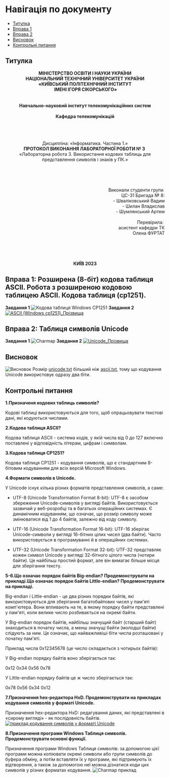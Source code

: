 # Навігація по документу
- [Титулка](#титулка)
- [Вправа 1](#вправа-1-розширена-8-бiт-кодова-таблиця-ascii-робота-з-розширеною-кодовою-таблицею-ascii-кодова-таблиця-cp1251)
- [Вправа 2](#вправа-2-таблиця-символiв-unicode)
- [Висновок](#висновок)
- [Контрольнi питання](#контрольнi-питання)

## Титулка
<p align="center"><strong>МІНІСТЕРСТВО ОСВІТИ І НАУКИ УКРАЇНИ
<br>НАЦІОНАЛЬНИЙ ТЕХНІЧНИЙ УНІВЕРСИТЕТ УКРАЇНИ
<br>«КИЇВСЬКИЙ ПОЛІТЕХНІЧНИЙ ІНСТИТУТ
<br> ІМЕНІ ІГОРЯ СІКОРСЬКОГО»
<br><br><br>Навчально-науковий інститут телекомунікаційних систем
<br><br>Кафедра телекомунікацій</strong>
<br><br><br><br><br>Дисципліна: «Інформатика. Частина 1.»
<br><strong>ПРОТОКОЛ ВИКОНАННЯ ЛАБОРАТОРНОЇ РОБОТИ № 3</strong> 
<br>«Лабораторна робота 3. Використання
кодових таблиць для представлення
символiв i знакiв у ПК.»</p align="center">
<br><br><br><p align="right">Виконали студенти групи 
<br>ЦС-31 Бригада № 8:
<br>- Шваліковський Вадим
<br>- Шилан Владислав
<br>- Шумлянський Артем
<br><br>Перевірила: 
<br>асистент кафедри ТК 
<br>Олена ФУРТАТ</p>
<br><br><br><p align="center"><strong>КИЇВ 2023</strong></p align="center">

## Вправа 1: Розширена (8-бiт) кодова таблиця ASCII. Робота з розширеною кодовою таблицею ASCII. Кодова таблиця (cp1251).
**Завдання 1**
![Кодова таблиця Windows CP1251](Кодова%20таблиця%20Windows%20CP1251.png)
**Завдання 2**
[![ASCII (Windows cp1251)_Прізвища](ASCII%20(Windows%20cp1251)_Прізвища.png)](ascii.txt) 
## Вправа 2: Таблиця символiв Unicode
**Завдання 1**
![Charmap](Charmap.png)
**Завдання 2**
[![Unicode_Прізвища](Unicode_Прізвища.png)](unicode.txt) 
## Висновок
![Висновок](Висновок.png)
Розмір [unicode.txt](unicode.txt) більший ніж [ascii.txt](ascii.txt), тому що кодування Unicode використовує одразу два біти.
## Контрольнi питання
**1.Призначеня кодових таблиць символiв?**

Кодові таблиці використовуються для того, щоб опрацьовувати текстові дані, які кодуються числами.

**2.Кодова таблиця ASCII?**

Кодова таблиця ASCII - система кодів, у якій числа від 0 до 127 включно поставлені у відповідність літерам, цифрам і символам.

**3.Кодова таблиця CP1251?**

Кодова таблиця CP1251 - кодування символів, що є стандартним 8-бітовим кодуванням для всіх версій Microsoft Windows.

**4.Формати символiв в Unicode.**

У Unicode існує кілька різних форматів представлення символів, а саме:

- UTF-8 (Unicode Transformation Format 8-bit): UTF-8 є засобом збереження Unicode-символів у вигляді байтів.  Використовується зазвичай у веб-розробці та в багатьох операційних системах.   Є динамічним кодуванням, що означає, що розмір символу може змінюватися від 1 до 4 байтів, залежно від коду символу.

- UTF-16 (Unicode Transformation Format 16-bit):  UTF-16 зберігає Unicode-символи у вигляді 16-бітних цілих чисел (два байти). Часто використовується в програмуванні й в операційних системах.

- UTF-32 (Unicode Transformation Format 32-bit):   UTF-32 представляє кожен символ Unicode у вигляді 32-бітного цілого числа (чотири байти).   Це найбільш простий формат, але він вимагає більше місця для зберігання тексту.

**5-6.Що означає порядок байтiв Big-endian? Продемонструвати на прикладi.Що означає порядок байтiв Little-endian? Продемонструвати на прикладi.**

Big-endian і Little-endian - це два різних порядки байтів, які використовуються для зберігання багатобайтових чисел у пам'яті комп'ютера. Вони впливають на те, в якому порядку байти представлені у пам'яті, коли велике число розбивається на окремі байти.

У Big-endian порядок байтів, найбільш значущий байт (старший байт) знаходиться в початку числа, а менш значущі байти (молодші байти) слідують за ним. Це означає, що найважливіші біти числа розташовані у початку пам'яті.

Приклад числа 0x12345678 (це число складається з чотирьох байтів):

У Big-endian порядку байтів воно зберігається так:

0x12 0x34 0x56 0x78

У Little-endian порядку байтів це ж число зберігається так:

0x78 0x56 0x34 0x12

**7.Призначення hex-редактора HxD. Продемонструвати на прикладах кодування символiв у форматi Unicode.**

Призначення hex-редактора HxD: редагування даних, які представлені в «сирому вигляді» - як послідовність байтів.
[![приклад кодування символiв у форматi Unicode](Unicode_Прізвища.png)](unicode.txt)

**8.Призначення програми Windows Таблиця символiв. Продемонструвати основнi функцiї.**

Призначення програми Windows Таблиця символiв: за допомогою цієї програми можна копіювати окремі символи або групи символів до буфера обміну, а потім вставляти їх у програми, які підтримують їх відтворення, а також за допомогою неї можна дізнатися коди цих символів у різних форматах кодування.
![Charmap приклад](Charmap.png)




